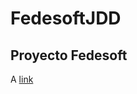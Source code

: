 # FedesoftJDD 
## Proyecto Fedesoft
A [link](https://www.google.com.co/search?q=carpeta+3d&safe=active&rlz=1C1WPZB_enCO802CO802&source=lnms&tbm=isch&sa=X&ved=0ahUKEwiB8NXKko3cAhXNs1MKHUqaCfwQ_AUICigB&biw=1366&bih=662#imgrc=B2qOG0fdEUje5M:)

